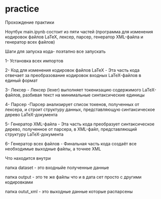 # practice
Прохождение практики

Ноутбук main.ipynb состоит из пяти частей (программа для изменения кодировок файлов LaTeX, лексер, парсер, генератор XML-файла и генератор всех файлов)

Шаги для запуска кода-  поэтапно все запускать

1- Установка всех импортов 

2- Код для изменения кодировок файлов LaTeX - Эта часть кода отвечает за преобразование кодировок входных LaTeX-файлов в единый формат

3- Лексер - Лексер (lexer) выполняет токенизацию содержимого LaTeX-файлов, разбивая текст на минимальные синтаксические единицы

4- Парсер -Парсер анализирует список токенов, полученных от лексера, и строит структуру данных, представляющую синтаксическое дерево LaTeX-документа

5-  Генератор XML-файла - Эта часть кода преобразует синтаксическое дерево, полученное от парсера, в XML-файл, представляющий структуру LaTeX-документа

6- Генератор всех файлов - Финальная часть кода создаёт все необходимые выходные файлы,  а точнее XML

Что находится внутри 

папка dataset - это входныйе полученные данные 

папка output - это те же файлы что и в дата сет просто с другими кодировками 

папка outut_xml - это выходные данные которые распарсены 














